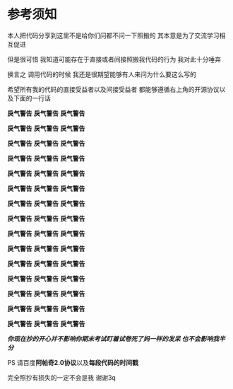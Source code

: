 参考须知
========
本人把代码分享到这里不是给你们问都不问一下照搬的 其本意是为了交流学习相互促进

但是很可惜 我知道可能存在于直接或者间接照搬我代码的行为 我对此十分唾弃

换言之 调用代码的时候 我还是很期望能够有人来问为什么要这么写的

希望所有我的代码的直接受益者以及间接受益者 都能够遵循右上角的开源协议以及下面的一行话


**戾气警告**  **戾气警告**  **戾气警告**

**戾气警告**  **戾气警告**  **戾气警告**

**戾气警告**  **戾气警告**  **戾气警告**

**戾气警告**  **戾气警告**  **戾气警告**

**戾气警告**  **戾气警告**  **戾气警告**

**戾气警告**  **戾气警告**  **戾气警告**

**戾气警告**  **戾气警告**  **戾气警告**

**戾气警告**  **戾气警告**  **戾气警告**

**戾气警告**  **戾气警告**  **戾气警告**

**戾气警告**  **戾气警告**  **戾气警告**

**戾气警告**  **戾气警告**  **戾气警告**

**戾气警告**  **戾气警告**  **戾气警告**

**戾气警告**  **戾气警告**  **戾气警告**

**戾气警告**  **戾气警告**  **戾气警告**

**戾气警告**  **戾气警告**  **戾气警告**

***你现在抄的开心并不影响你期末考试盯着试卷死了妈一样的发呆 也不会影响我半分***

PS 请百度**阿帕奇2.0协议**以及**每段代码的时间戳**

完全照抄有损失的一定不会是我 谢谢3q
